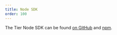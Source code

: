 ```yaml
---
title: Node SDK
order: 100
---
```


The Tier Node SDK can be found [on
GitHub](https://github.com/tierdev/node-sdk) and
[npm](https://www.npmjs.com/package/tier).

<!--include
https://raw.githubusercontent.com/tierdev/node-sdk/main/README.md
-->
